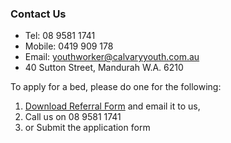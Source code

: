 ### Contact Us
* Tel: 08 9581 1741
* Mobile: 0419 909 178
* Email: youthworker@calvaryyouth.com.au
* 40 Sutton Street, Mandurah W.A. 6210 

To apply for a bed, please do one for the following:
1. [Download Referral Form](assets/referral_form_2022.doc) and email it to us, 
2. Call us on 08 9581 1741
3. or Submit the application form
